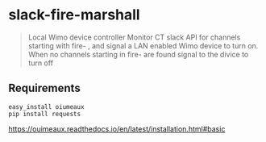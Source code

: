 slack-fire-marshall
====================

> Local Wimo device controller
Monitor CT slack API for channels starting with fire- , and signal a LAN enabled Wimo device to turn on. When no channels starting in fire- are found
signal to the divice to turn off

## Requirements
```
easy_install oiumeaux
pip install requests
```

https://ouimeaux.readthedocs.io/en/latest/installation.html#basic
